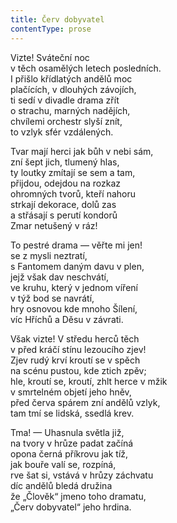 ```yaml
---
title: Červ dobyvatel
contentType: prose
---
```


<section>

Vizte! Sváteční noc  
v těch osamělých letech posledních.  
I přišlo křídlatých andělů moc  
plačících, v dlouhých závojích,  
ti sedí v divadle drama zřít  
o strachu, marných nadějích,  
chvílemi orchestr slyší znít,  
to vzlyk sfér vzdálených.

</section>

<section>

Tvar mají herci jak bůh v nebi sám,  
zní šept jich, tlumený hlas,  
ty loutky zmítají se sem a tam,  
přijdou, odejdou na rozkaz  
ohromných tvorů, kteří nahoru  
strkají dekorace, dolů zas  
a střásají s perutí kondorů  
Zmar netušený v ráz!

</section>

<section>

To pestré drama — věřte mi jen!  
se z mysli neztratí,  
s Fantomem daným davu v plen,  
jejž však dav neschvátí,  
ve kruhu, který v jednom víření  
v týž bod se navrátí,  
hry osnovou kde mnoho Šílení,  
víc Hříchů a Děsu v závrati.

</section>

<section>

Však vizte! V středu herců těch  
v před kráčí stínu lezoucího zjev!  
Zjev rudý krví kroutí se v spěch  
na scénu pustou, kde ztich zpěv;  
hle, kroutí se, kroutí, zhlt herce v mžik  
v smrtelném objetí jeho hněv,  
před červa spárem zní andělů vzlyk,  
tam tmí se lidská, ssedlá krev.

</section>

<section>

Tma! — Uhasnula světla již,  
na tvory v hrůze padat začíná  
opona černá příkrovu jak tíž,  
jak bouře valí se, rozpíná,  
rve šat si, vstává v hrůzy záchvatu  
díc andělů bledá družina  
že „Člověk“ jmeno toho dramatu,  
„Červ dobyvatel“ jeho hrdina.

</section>
